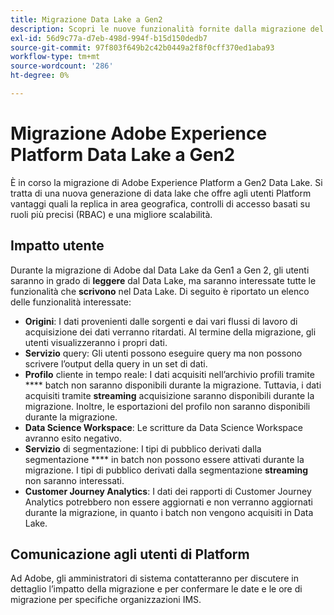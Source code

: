 ```yaml
---
title: Migrazione Data Lake a Gen2
description: Scopri le nuove funzionalità fornite dalla migrazione del Data Lake a Gen2 in Adobe Experience Platform.
exl-id: 56d9c77a-d7eb-498d-994f-b15d150dedb7
source-git-commit: 97f803f649b2c42b0449a2f8f0cff370ed1aba93
workflow-type: tm+mt
source-wordcount: '286'
ht-degree: 0%

---
```


# Migrazione Adobe Experience Platform Data Lake a Gen2

È in corso la migrazione di Adobe Experience Platform a Gen2 Data Lake. Si tratta di una nuova generazione di data lake che offre agli utenti Platform vantaggi quali la replica in area geografica, controlli di accesso basati su ruoli più precisi (RBAC) e una migliore scalabilità.

## Impatto utente

Durante la migrazione di Adobe dal Data Lake da Gen1 a Gen 2, gli utenti saranno in grado di **leggere** dal Data Lake, ma saranno interessate tutte le funzionalità che **scrivono** nel Data Lake. Di seguito è riportato un elenco delle funzionalità interessate:

- **Origini**: I dati provenienti dalle sorgenti e dai vari flussi di lavoro di acquisizione dei dati verranno ritardati. Al termine della migrazione, gli utenti visualizzeranno i propri dati.
- **Servizio** query: Gli utenti possono eseguire query ma non possono scrivere l’output della query in un set di dati.
- **Profilo** cliente in tempo reale: I dati acquisiti nell’archivio profili tramite  **** batch non saranno disponibili durante la migrazione. Tuttavia, i dati acquisiti tramite **streaming** acquisizione saranno disponibili durante la migrazione. Inoltre, le esportazioni del profilo non saranno disponibili durante la migrazione.
- **Data Science Workspace**: Le scritture da Data Science Workspace avranno esito negativo.
- **Servizio** di segmentazione: I tipi di pubblico derivati dalla segmentazione  **** in batch non possono essere attivati durante la migrazione. I tipi di pubblico derivati dalla segmentazione **streaming** non saranno interessati.
- **Customer Journey Analytics**: I dati dei rapporti di Customer Journey Analytics potrebbero non essere aggiornati e non verranno aggiornati durante la migrazione, in quanto i batch non vengono acquisiti in Data Lake.

## Comunicazione agli utenti di Platform

Ad Adobe, gli amministratori di sistema contatteranno per discutere in dettaglio l’impatto della migrazione e per confermare le date e le ore di migrazione per specifiche organizzazioni IMS.
